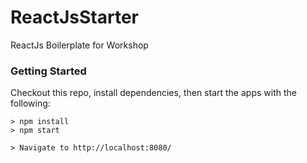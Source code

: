 # ReactJsStarter
ReactJs Boilerplate for Workshop

### Getting Started

Checkout this repo, install dependencies, then start the apps with the following:

```
> npm install
> npm start

> Navigate to http://localhost:8080/
```
